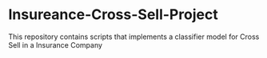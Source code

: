 # Insureance-Cross-Sell-Project
This repository contains scripts that implements a classifier model for Cross Sell in a Insurance Company 
